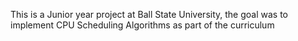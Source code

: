 This is a Junior year project at Ball State University, 
the goal was to implement CPU Scheduling Algorithms as part of the curriculum
